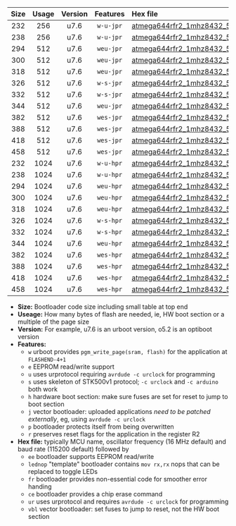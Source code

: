 |Size|Usage|Version|Features|Hex file|
|:-:|:-:|:-:|:-:|:--|
|232|256|u7.6|`w-u-jpr`|[atmega644rfr2_1mhz8432_57600bps_ur_vbl.hex](https://raw.githubusercontent.com/stefanrueger/urboot/main/atmega644rfr2_1mhz8432_57600bps_ur_vbl.hex)|
|238|256|u7.6|`w-u-jpr`|[atmega644rfr2_1mhz8432_57600bps_lednop_ur_vbl.hex](https://raw.githubusercontent.com/stefanrueger/urboot/main/atmega644rfr2_1mhz8432_57600bps_lednop_ur_vbl.hex)|
|294|512|u7.6|`weu-jpr`|[atmega644rfr2_1mhz8432_57600bps_ee_ur_vbl.hex](https://raw.githubusercontent.com/stefanrueger/urboot/main/atmega644rfr2_1mhz8432_57600bps_ee_ur_vbl.hex)|
|300|512|u7.6|`weu-jpr`|[atmega644rfr2_1mhz8432_57600bps_ee_lednop_ur_vbl.hex](https://raw.githubusercontent.com/stefanrueger/urboot/main/atmega644rfr2_1mhz8432_57600bps_ee_lednop_ur_vbl.hex)|
|318|512|u7.6|`weu-jpr`|[atmega644rfr2_1mhz8432_57600bps_ee_lednop_fr_ur_vbl.hex](https://raw.githubusercontent.com/stefanrueger/urboot/main/atmega644rfr2_1mhz8432_57600bps_ee_lednop_fr_ur_vbl.hex)|
|326|512|u7.6|`w-s-jpr`|[atmega644rfr2_1mhz8432_57600bps_vbl.hex](https://raw.githubusercontent.com/stefanrueger/urboot/main/atmega644rfr2_1mhz8432_57600bps_vbl.hex)|
|332|512|u7.6|`w-s-jpr`|[atmega644rfr2_1mhz8432_57600bps_lednop_vbl.hex](https://raw.githubusercontent.com/stefanrueger/urboot/main/atmega644rfr2_1mhz8432_57600bps_lednop_vbl.hex)|
|344|512|u7.6|`weu-jpr`|[atmega644rfr2_1mhz8432_57600bps_ee_lednop_fr_ce_ur_vbl.hex](https://raw.githubusercontent.com/stefanrueger/urboot/main/atmega644rfr2_1mhz8432_57600bps_ee_lednop_fr_ce_ur_vbl.hex)|
|382|512|u7.6|`wes-jpr`|[atmega644rfr2_1mhz8432_57600bps_ee_vbl.hex](https://raw.githubusercontent.com/stefanrueger/urboot/main/atmega644rfr2_1mhz8432_57600bps_ee_vbl.hex)|
|388|512|u7.6|`wes-jpr`|[atmega644rfr2_1mhz8432_57600bps_ee_lednop_vbl.hex](https://raw.githubusercontent.com/stefanrueger/urboot/main/atmega644rfr2_1mhz8432_57600bps_ee_lednop_vbl.hex)|
|418|512|u7.6|`wes-jpr`|[atmega644rfr2_1mhz8432_57600bps_ee_lednop_fr_vbl.hex](https://raw.githubusercontent.com/stefanrueger/urboot/main/atmega644rfr2_1mhz8432_57600bps_ee_lednop_fr_vbl.hex)|
|458|512|u7.6|`wes-jpr`|[atmega644rfr2_1mhz8432_57600bps_ee_lednop_fr_ce_vbl.hex](https://raw.githubusercontent.com/stefanrueger/urboot/main/atmega644rfr2_1mhz8432_57600bps_ee_lednop_fr_ce_vbl.hex)|
|232|1024|u7.6|`w-u-hpr`|[atmega644rfr2_1mhz8432_57600bps_ur.hex](https://raw.githubusercontent.com/stefanrueger/urboot/main/atmega644rfr2_1mhz8432_57600bps_ur.hex)|
|238|1024|u7.6|`w-u-hpr`|[atmega644rfr2_1mhz8432_57600bps_lednop_ur.hex](https://raw.githubusercontent.com/stefanrueger/urboot/main/atmega644rfr2_1mhz8432_57600bps_lednop_ur.hex)|
|294|1024|u7.6|`weu-hpr`|[atmega644rfr2_1mhz8432_57600bps_ee_ur.hex](https://raw.githubusercontent.com/stefanrueger/urboot/main/atmega644rfr2_1mhz8432_57600bps_ee_ur.hex)|
|300|1024|u7.6|`weu-hpr`|[atmega644rfr2_1mhz8432_57600bps_ee_lednop_ur.hex](https://raw.githubusercontent.com/stefanrueger/urboot/main/atmega644rfr2_1mhz8432_57600bps_ee_lednop_ur.hex)|
|318|1024|u7.6|`weu-hpr`|[atmega644rfr2_1mhz8432_57600bps_ee_lednop_fr_ur.hex](https://raw.githubusercontent.com/stefanrueger/urboot/main/atmega644rfr2_1mhz8432_57600bps_ee_lednop_fr_ur.hex)|
|326|1024|u7.6|`w-s-hpr`|[atmega644rfr2_1mhz8432_57600bps.hex](https://raw.githubusercontent.com/stefanrueger/urboot/main/atmega644rfr2_1mhz8432_57600bps.hex)|
|332|1024|u7.6|`w-s-hpr`|[atmega644rfr2_1mhz8432_57600bps_lednop.hex](https://raw.githubusercontent.com/stefanrueger/urboot/main/atmega644rfr2_1mhz8432_57600bps_lednop.hex)|
|344|1024|u7.6|`weu-hpr`|[atmega644rfr2_1mhz8432_57600bps_ee_lednop_fr_ce_ur.hex](https://raw.githubusercontent.com/stefanrueger/urboot/main/atmega644rfr2_1mhz8432_57600bps_ee_lednop_fr_ce_ur.hex)|
|382|1024|u7.6|`wes-hpr`|[atmega644rfr2_1mhz8432_57600bps_ee.hex](https://raw.githubusercontent.com/stefanrueger/urboot/main/atmega644rfr2_1mhz8432_57600bps_ee.hex)|
|388|1024|u7.6|`wes-hpr`|[atmega644rfr2_1mhz8432_57600bps_ee_lednop.hex](https://raw.githubusercontent.com/stefanrueger/urboot/main/atmega644rfr2_1mhz8432_57600bps_ee_lednop.hex)|
|418|1024|u7.6|`wes-hpr`|[atmega644rfr2_1mhz8432_57600bps_ee_lednop_fr.hex](https://raw.githubusercontent.com/stefanrueger/urboot/main/atmega644rfr2_1mhz8432_57600bps_ee_lednop_fr.hex)|
|458|1024|u7.6|`wes-hpr`|[atmega644rfr2_1mhz8432_57600bps_ee_lednop_fr_ce.hex](https://raw.githubusercontent.com/stefanrueger/urboot/main/atmega644rfr2_1mhz8432_57600bps_ee_lednop_fr_ce.hex)|

- **Size:** Bootloader code size including small table at top end
- **Useage:** How many bytes of flash are needed, ie, HW boot section or a multiple of the page size
- **Version:** For example, u7.6 is an urboot version, o5.2 is an optiboot version
- **Features:**
  + `w` urboot provides `pgm_write_page(sram, flash)` for the application at `FLASHEND-4+1`
  + `e` EEPROM read/write support
  + `u` uses urprotocol requiring `avrdude -c urclock` for programming
  + `s` uses skeleton of STK500v1 protocol; `-c urclock` and `-c arduino` both work
  + `h` hardware boot section: make sure fuses are set for reset to jump to boot section
  + `j` vector bootloader: uploaded applications *need to be patched externally*, eg, using `avrdude -c urclock`
  + `p` bootloader protects itself from being overwritten
  + `r` preserves reset flags for the application in the register R2
- **Hex file:** typically MCU name, oscillator frequency (16 MHz default) and baud rate (115200 default) followed by
  + `ee` bootloader supports EEPROM read/write
  + `lednop` "template" bootloader contains `mov rx,rx` nops that can be replaced to toggle LEDs
  + `fr` bootloader provides non-essential code for smoother error handing
  + `ce` bootloader provides a chip erase command
  + `ur` uses urprotocol and requires `avrdude -c urclock` for programming
  + `vbl` vector bootloader: set fuses to jump to reset, not the HW boot section
